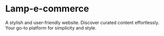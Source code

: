 # Lamp-e-commerce
 A stylish and user-friendly website. Discover curated content effortlessly. Your go-to platform for simplicity and style.
